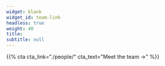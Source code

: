 ```yaml
---
widget: blank
widget_id: team-link
headless: true
weight: 40
title:
subtitle: null
---
```





{{% cta cta_link="./people/" cta_text="Meet the team →" %}}
